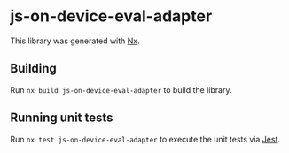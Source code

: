 # js-on-device-eval-adapter

This library was generated with [Nx](https://nx.dev).

## Building

Run `nx build js-on-device-eval-adapter` to build the library.

## Running unit tests

Run `nx test js-on-device-eval-adapter` to execute the unit tests via [Jest](https://jestjs.io).
